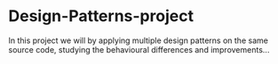 # Design-Patterns-project
In this project we will by applying multiple design patterns on the same source code, studying the behavioural differences and improvements...
